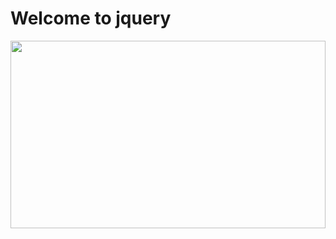 # Welcome to jquery

<img src="https://upload.wikimedia.org/wikipedia/commons/thumb/d/d3/Logo_jQuery.svg/1200px-Logo_jQuery.svg.png"  width="100%" height="300">
